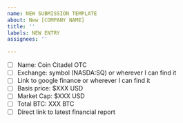 ```yaml
---
name: NEW SUBMISSION TEMPLATE
about: New [COMPANY NAME]
title: ''
labels: NEW ENTRY
assignees: ''

---
```


- [ ] Name: Coin Citadel OTC
- [ ] Exchange: symbol (NASDA:SQ) or wherever I can find it
- [ ] Link to google finance or wherever I can find it
- [ ] Basis price: $XXX USD
- [ ] Market Cap: $XXX USD
- [ ] Total BTC: XXX BTC
- [ ] Direct link to latest financial report
